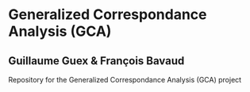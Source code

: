 # Generalized Correspondance Analysis (GCA)

## Guillaume Guex & François Bavaud

Repository for the Generalized Correspondance Analysis (GCA) project